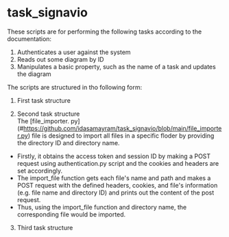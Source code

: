 # task_signavio

These scripts are for performing the following tasks according to the documentation:
  1. Authenticates a user against the system
  2. Reads out some diagram by ID
  3. Manipulates a basic property, such as the name of a task and updates the diagram

The scripts are structured in tho following form:

1. First task structure


2. Second task structure  
The [file_importer. py] (#https://github.com/idasamayram/task_signavio/blob/main/file_importer.py) file is designed to import all files in a specific floder by providing the directory ID and directory name.  
* Firstly, it obtains the access token and session ID by making a POST request using authentication.py script and the cookies and headers are set accordingly.
* The import_file function gets each file's name and path and makes a POST request with the defined headers, cookies, and file's information
(e.g. file name and directory ID) and prints out the content of the post request. 
* Thus, using the import_file function and directory name, the corresponding file would be imported.

3. Third task structure
